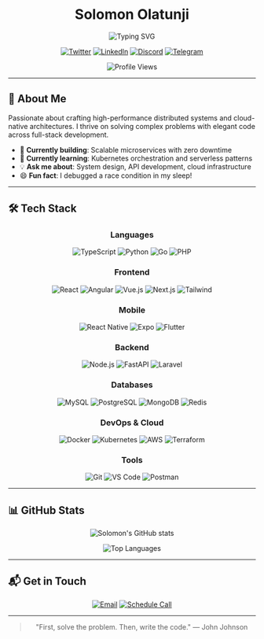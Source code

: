 <div align="center">

<div align="center">

# Solomon Olatunji

![Typing SVG](https://readme-typing-svg.demolab.com?font=JetBrains+Mono&size=20&duration=3000&pause=1000&color=00FFDD&center=true&vCenter=true&width=500&lines=Full-Stack+Engineer+%7C+Cloud+Architect;Architecting+Scalable+Systems)

</div>

[![Twitter](https://img.shields.io/badge/Twitter-1DA1F2?style=flat&logo=twitter&logoColor=white)](https://twitter.com/eminisolomon)
[![LinkedIn](https://img.shields.io/badge/LinkedIn-0077B5?style=flat&logo=linkedin&logoColor=white)](https://www.linkedin.com/in/realsolomon/)
[![Discord](https://img.shields.io/badge/Discord-5865F2?style=flat&logo=discord&logoColor=white)](https://discord.com/users/879699712150757416)
[![Telegram](https://img.shields.io/badge/Telegram-26A5E4?style=flat&logo=telegram&logoColor=white)](https://t.me/eminisolomon)

![Profile Views](https://komarev.com/ghpvc/?username=eminisolomon&color=00FFDD)

</div>

---

## 🚀 About Me

Passionate about crafting high-performance distributed systems and cloud-native architectures. I thrive on solving complex problems with elegant code across full-stack development.

- 🔧 **Currently building**: Scalable microservices with zero downtime
- 📖 **Currently learning**: Kubernetes orchestration and serverless patterns
- 💡 **Ask me about**: System design, API development, cloud infrastructure
- 😄 **Fun fact**: I debugged a race condition in my sleep!

---

## 🛠️ Tech Stack

<div align="center">

### Languages
![TypeScript](https://img.shields.io/badge/TypeScript-3178C6?style=for-the-badge&logo=typescript&logoColor=white)
![Python](https://img.shields.io/badge/Python-3776AB?style=for-the-badge&logo=python&logoColor=white)
![Go](https://img.shields.io/badge/Go-00ADD8?style=for-the-badge&logo=go&logoColor=white)
![PHP](https://img.shields.io/badge/PHP-777BB4?style=for-the-badge&logo=php&logoColor=white)

### Frontend
![React](https://img.shields.io/badge/React-61DAFB?style=for-the-badge&logo=react&logoColor=white)
![Angular](https://img.shields.io/badge/Angular-DD0031?style=for-the-badge&logo=angular&logoColor=white)
![Vue.js](https://img.shields.io/badge/Vue.js-4FC08D?style=for-the-badge&logo=vue.js&logoColor=white)
![Next.js](https://img.shields.io/badge/Next.js-000000?style=for-the-badge&logo=next.js&logoColor=white)
![Tailwind](https://img.shields.io/badge/Tailwind-38B2AC?style=for-the-badge&logo=tailwindcss&logoColor=white)

### Mobile
![React Native](https://img.shields.io/badge/React_Native-20232A?style=for-the-badge&logo=react&logoColor=white)
![Expo](https://img.shields.io/badge/Expo-000020?style=for-the-badge&logo=expo&logoColor=white)
![Flutter](https://img.shields.io/badge/Flutter-02569B?style=for-the-badge&logo=flutter&logoColor=white)

### Backend
![Node.js](https://img.shields.io/badge/Node.js-339933?style=for-the-badge&logo=node.js&logoColor=white)
![FastAPI](https://img.shields.io/badge/FastAPI-009688?style=for-the-badge&logo=fastapi&logoColor=white)
![Laravel](https://img.shields.io/badge/Laravel-FF2D20?style=for-the-badge&logo=laravel&logoColor=white)

### Databases
![MySQL](https://img.shields.io/badge/MySQL-4479A1?style=for-the-badge&logo=mysql&logoColor=white)
![PostgreSQL](https://img.shields.io/badge/PostgreSQL-4169E1?style=for-the-badge&logo=postgresql&logoColor=white)
![MongoDB](https://img.shields.io/badge/MongoDB-47A248?style=for-the-badge&logo=mongodb&logoColor=white)
![Redis](https://img.shields.io/badge/Redis-DC382D?style=for-the-badge&logo=redis&logoColor=white)

### DevOps & Cloud
![Docker](https://img.shields.io/badge/Docker-2496ED?style=for-the-badge&logo=docker&logoColor=white)
![Kubernetes](https://img.shields.io/badge/Kubernetes-326CE5?style=for-the-badge&logo=kubernetes&logoColor=white)
![AWS](https://img.shields.io/badge/AWS-232F3E?style=for-the-badge&logo=amazonaws&logoColor=white)
![Terraform](https://img.shields.io/badge/Terraform-623CE4?style=for-the-badge&logo=terraform&logoColor=white)

### Tools
![Git](https://img.shields.io/badge/Git-F05032?style=for-the-badge&logo=git&logoColor=white)
![VS Code](https://img.shields.io/badge/VS_Code-007ACC?style=for-the-badge&logo=visualstudiocode&logoColor=white)
![Postman](https://img.shields.io/badge/Postman-FF6C37?style=for-the-badge&logo=postman&logoColor=white)

</div>

---

## 📊 GitHub Stats

<div align="center">

![Solomon's GitHub stats](https://github-readme-stats.vercel.app/api?username=eminisolomon&theme=tokyonight&show_icons=true&hide_border=true)

![Top Languages](https://github-readme-stats.vercel.app/api/top-langs/?username=eminisolomon&theme=tokyonight&hide_border=true&layout=compact)

</div>

---

## 📬 Get in Touch

<div align="center">

[![Email](https://img.shields.io/badge/Email-D14836?style=for-the-badge&logo=gmail&logoColor=white)](mailto:me@solomonolatunji.com)
[![Schedule Call](https://img.shields.io/badge/Schedule-4285F4?style=for-the-badge&logo=calendar&logoColor=white)](https://calendly.com/realsolomon/30min)

---

> "First, solve the problem. Then, write the code." — John Johnson

</div>

